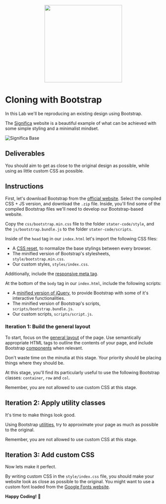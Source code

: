 <p align="center"><img width="250" src="https://i.imgur.com/lMo1s1G.png"/></p>

# Cloning with Bootstrap

In this Lab we'll be reproducing an existing design using Bootstrap.

The [Significa](https://significa.co/) website is a beautiful example of what can be achieved with some simple styling and a minimalist mindset.

![Significa Base](https://raw.githubusercontent.com/josecarneiro/lab-bootstrap-cloning-template/master/starter-code/template.png)

## Deliverables

You should aim to get as close to the original design as possible, while using as little custom CSS as possible.

## Instructions

First, let's download Bootstrap from the [official website](https://getbootstrap.com). Select the compiled CSS + JS version, and download the `.zip` file. Inside, you'll find some of the compiled Bootstrap files we'll need to develop our Bootstrap-based website.

Copy the `css/bootstrap.min.css` file to the folder `stater-code/style`, and the `js/bootstrap.bundle.js` to the folder `stater-code/scripts`.

Inside of the `head` tag in our `index.html` let's import the following CSS files:

- A [CSS reset](https://meyerweb.com/eric/tools/css/reset/reset.css), to normalize the base stylings between every browser.
- The minified version of Bootstrap's stylesheets, `style/bootstrap.min.css`.
- Our custom styles, `styles/index.css`.

Additionally, include the [responsive meta tag](https://getbootstrap.com/docs/4.3/getting-started/introduction/#responsive-meta-tag).

At the bottom of the `body` tag in our `index.html`, include the following scripts:

- A [minified version of jQuery](https://code.jquery.com/jquery-3.3.1.slim.min.js), to provide Bootstrap with some of it's interactive functionalities.
- The minified version of Bootstrap's scripts, `scripts/bootstrap.bundle.js`.
- Our custom scripts, `scripts/script.js`.

### Iteration 1: Build the general layout

To start, focus on the [general layout](https://getbootstrap.com/docs/4.3/layout/overview/) of the page. Use semantically appropriate HTML tags to outline the contents of your page, and include Bootstrap [components](https://getbootstrap.com/docs/4.3/components/) when relevant.

Don't waste time on the minutia at this stage. Your priority should be placing things where they should be.

At this stage, you'll find its particularly useful to use the following Bootstrap classes: `container`, `row` and `col`.

Remember, you are not allowed to use custom CSS at this stage.

## Iteration 2: Apply utility classes

It's time to make things look good.

Using Bootstrap [utilities](https://getbootstrap.com/docs/4.3/utilities/), try to approximate your page as much as possible to the original.

Remember, you are not allowed to use custom CSS at this stage.

## Iteration 3: Add custom CSS

Now lets make it perfect.

By writing custom CSS in the `style/index.css` file, you should make your website look as close as possible to the original. You might want to use a custom font loaded from the [Google Fonts website](https://fonts.google.com/).

**Happy Coding!** 💙
